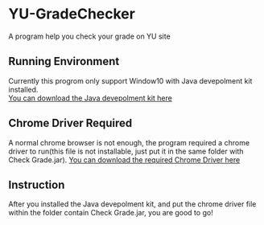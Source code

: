 # YU-GradeChecker
A program help you check your grade on YU site

## Running Environment
Currently this progrom only support Window10 with Java devepolment kit installed.<br/>
[You can download the Java devepolment kit here](https://www.oracle.com/java/technologies/javase-jdk14-downloads.html)

## Chrome Driver Required
A normal chrome browser is not enough, the program required a chrome driver to run(this file is not installable, just put it in the same folder with Check Grade.jar).
[You can download the required Chrome Driver here](https://chromedriver.storage.googleapis.com/index.html?path=81.0.4044.69/)

## Instruction
After you installed the Java devepolment kit, and put the chrome driver file within the folder contain Check Grade.jar, you are good to go!
